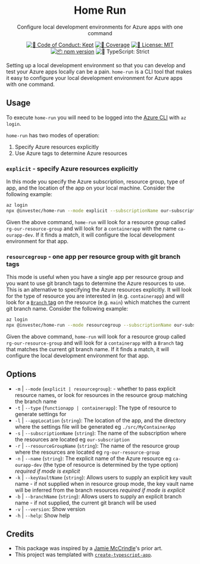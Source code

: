 <h1 align="center">Home Run</h1>

<p align="center">Configure local development environments for Azure apps with one command</p>

<p align="center">
    <a href="https://github.com/investec/home-run/blob/main/.github/CODE_OF_CONDUCT.md" target="_blank"><img alt="🤝 Code of Conduct: Kept" src="https://img.shields.io/badge/%F0%9F%A4%9D_code_of_conduct-kept-21bb42" /></a>
    <a href="https://codecov.io/gh/investec/home-run" target="_blank"><img alt="🧪 Coverage" src="https://img.shields.io/codecov/c/github/investec/home-run?label=%F0%9F%A7%AA%20coverage" /></a>
    <a href="https://github.com/investec/home-run/blob/main/LICENSE.md" target="_blank"><img alt="📝 License: MIT" src="https://img.shields.io/badge/%F0%9F%93%9D_license-MIT-21bb42.svg"></a>
    <a href="http://npmjs.com/package/home-run"><img alt="📦 npm version" src="https://img.shields.io/npm/v/home-run?color=21bb42&label=%F0%9F%93%A6%20npm" /></a>
    <img alt="💪 TypeScript: Strict" src="https://img.shields.io/badge/%F0%9F%92%AA_typescript-strict-21bb42.svg" />
</p>

Setting up a local development environment so that you can develop and test your Azure apps locally can be a pain. `home-run` is a CLI tool that makes it easy to configure your local development environment for Azure apps with one command.

## Usage

To execute `home-run` you will need to be logged into the [Azure CLI](https://learn.microsoft.com/en-us/cli/azure/) with `az login`.

`home-run` has two modes of operation:

1. Specify Azure resources explicitly
2. Use Azure tags to determine Azure resources

### `explicit` - specify Azure resources explicitly

In this mode you specify the Azure subscription, resource group, type of app, and the location of the app on your local machine. Consider the following example:

```bash
az login
npx @investec/home-run --mode explicit --subscriptionName our-subscription --resourceGroupName rg-our-resource-group --type containerapp --name ca-ourapp-dev --appLocation ./src/MyContainerApp
```

Given the above command, `home-run` will look for a resource group called `rg-our-resource-group` and will look for a `containerapp` with the name `ca-ourapp-dev`. If it finds a match, it will configure the local development environment for that app.

### `resourcegroup` - one app per resource group with git branch tags

This mode is useful when you have a single app per resource group and you want to use git branch tags to determine the Azure resources to use. This is an alternative to specifying the Azure resources explicitly. It will look for the type of resource you are interested in (e.g. `containerapp`) and will look for a [`Branch` tag](https://learn.microsoft.com/en-us/azure/azure-resource-manager/management/tag-resources) on the resource (e.g. `main`) which matches the current git branch name. Consider the following example:

```bash
az login
npx @investec/home-run --mode resourcegroup --subscriptionName our-subscription --resourceGroupName rg-our-resource-group --type containerapp --appLocation ./src/MyContainerApp
```

Given the above command, `home-run` will look for a resource group called `rg-our-resource-group` and will look for a `containerapp` with a `Branch` tag that matches the current git branch name. If it finds a match, it will configure the local development environment for that app.

## Options

- `-m` | `--mode` (`explicit | resourcegroup`): - whether to pass explicit resource names, or look for resources in the resource group matching the branch name
- `-t` | `--type` (`functionapp | containerapp`): The type of resource to generate settings for
- `-l` | `--appLocation` (`string`): The location of the app, and the directory where the settings file will be generated eg `./src/MyContainerApp`
- `-s` | `--subscriptionName` (`string`): The name of the subscription where the resources are located eg `our-subscription`
- `-r` | `--resourceGroupName` (`string`): The name of the resource group where the resources are located eg `rg-our-resource-group`
- `-n` | `--name` (`string`): The explicit name of the Azure resource eg `ca-ourapp-dev` (the type of resource is determined by the type option) _required if mode is explicit_
- `-k` | `--keyVaultName` (`string`): Allows users to supply an explicit key vault name - if not supplied when in resource group mode, the key vault name will be inferred from the branch resources _required if mode is explicit_
- `-b` | `--branchName` (`string`): Allows users to supply an explicit branch name - if not supplied, the current git branch will be used
- `-v` | `--version`: Show version
- `-h` | `--help`: Show help

## Credits

- This package was inspired by a [Jamie McCrindle](https://github.com/jamiemccrindle)'s prior art.
- This project was templated with [`create-typescript-app`](https://github.com/JoshuaKGoldberg/create-typescript-app).
